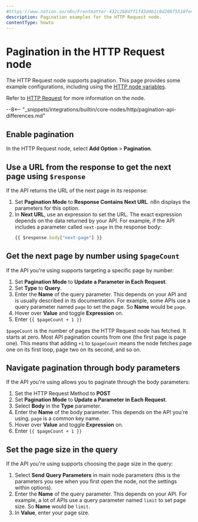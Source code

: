 ```yaml
---
#https://www.notion.so/n8n/Frontmatter-432c2b8dff1f43d4b1c8d20075510fe4
description: Pagination examples for the HTTP Request node.
contentType: howto
---
```


# Pagination in the HTTP Request node

The HTTP Request node supports pagination. This page provides some example configurations, including using the [HTTP node variables](/code/builtin/http-node-variables/).

Refer to [HTTP Request](/integrations/builtin/core-nodes/n8n-nodes-base.httprequest/) for more information on the node.

--8<-- "_snippets/integrations/builtin/core-nodes/http/pagination-api-differences.md"


## Enable pagination

In the HTTP Request node, select **Add Option** > **Pagination**.

## Use a URL from the response to get the next page using `$response`

If the API returns the URL of the next page in its response:

1. Set **Pagination Mode** to **Response Contains Next URL**. n8n displays the parameters for this option.
1. In **Next URL**, use an expression to set the URL. The exact expression depends on the data returned by your API. For example, if the API includes a parameter called `next-page` in the response body:
	```javascript
	{{ $response.body["next-page"] }}
	```

## Get the next page by number using `$pageCount`

If the API you're using supports targeting a specific page by number:

1. Set **Pagination Mode** to **Update a Parameter in Each Request**.
1. Set **Type** to **Query**.
1. Enter the **Name** of the query parameter. This depends on your API and is usually described in its documentation. For example, some APIs use a query parameter named `page` to set the page. So **Name** would be `page`.
1. Hover over **Value** and toggle **Expression** on.
1. Enter `{{ $pageCount + 1 }}`

`$pageCount` is the number of pages the HTTP Request node has fetched. It starts at zero. Most API pagination counts from one (the first page is page one). This means that adding `+1` to `$pageCount` means the node fetches page one on its first loop, page two on its second, and so on.

## Navigate pagination through body parameters

If the API you're using allows you to paginate through the body parameters:

1. Set the HTTP Request Method to **POST**
1. Set **Pagination Mode** to **Update a Parameter in Each Request**.
1. Select **Body** in the **Type** parameter.
1. Enter the **Name** of the body parameter. This depends on the API you're using. `page` is a common key name.
1. Hover over **Value** and toggle **Expression** on.
1. Enter `{{ $pageCount + 1 }}`

## Set the page size in the query

If the API you're using supports choosing the page size in the query:

1. Select **Send Query Parameters** in main node parameters (this is the parameters you see when you first open the node, not the settings within options).
1. Enter the **Name** of the query parameter. This depends on your API. For example, a lot of APIs use a query parameter named `limit` to set page size. So **Name** would be `limit`.
1. In **Value**, enter your page size.


